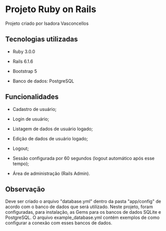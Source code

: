 # Projeto Ruby on Rails

Projeto criado por Isadora Vasconcellos

## Tecnologias utilizadas

* Ruby 3.0.0

* Rails 6.1.6

* Bootstrap 5

* Banco de dados: PostgreSQL


## Funcionalidades
* Cadastro de usuário;

* Login de usuário;

* Listagem de dados de usuário logado;

* Edição de dados de usuário logado;

* Logout;

* Sessão configurada por 60 segundos (logout automático após esse tempo);

* Área de administração (Rails Admin).

## Observação
Deve ser criado o arquivo "database.yml" dentro da pasta "app/config" de acordo com o banco de dados que será utilizado. Neste projeto, foram configuradas, para instalação, as Gems para os bancos de dados SQLite e PostgreSQL. O arquivo example_database.yml contém exemplos de como configurar a conexão com esses bancos de dados.